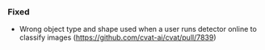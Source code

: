 ### Fixed 

- Wrong object type and shape used when a user runs detector online to classify images
  (https://github.com/cvat-ai/cvat/pull/7839)
